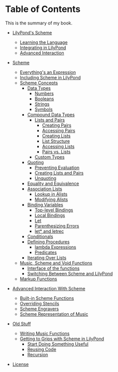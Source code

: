 # Table of Contents

This is the summary of my book.

* [LilyPond's Scheme](intro/README.md)
    * [Learning the Language](intro/language.md)
    * [Integrating in LilyPond](intro/integrating.md)
    * [Advanced Interaction](intro/advanced.md)
* [Scheme](scheme/README.md)
    * [Everything's an Expression](scheme/expressions.md)
    * [Including Scheme in LilyPond](scheme/including.md)
    * [Scheme Concepts](scheme/concepts.md)
        * [Data Types](scheme/data-types/README.md)
            * [Numbers](scheme/data-types/numbers.md)
            * [Booleans](scheme/data-types/booleans.md)
            * [Strings](scheme/data-types/strings.md)
            * [Symbols](scheme/data-types/symbols.md)
        * [Compound Data Types](scheme/data-types/compound.md)
            * [Lists and Pairs](scheme/data-types/lists-and-pairs/README.md)
                * [Creating Pairs](scheme/data-types/lists-and-pairs/creating-pairs.md)
                * [Accessing Pairs](scheme/data-types/lists-and-pairs/accessing-pairs.md)
                * [Creating Lists](scheme/data-types/lists-and-pairs/creating-lists.md)
                * [List Structure](scheme/data-types/lists-and-pairs/structure.md)
                * [Accessing Lists](scheme/data-types/lists-and-pairs/accessing-lists.md)
                * [Pairs vs. Lists](scheme/data-types/lists-and-pairs/list-pair-comparison.md)
            * [Custom Types](scheme/data-types/custom.md)
        * [Quoting](scheme/quoting/README.md)
            * [Preventing Evaluation](scheme/quoting/preventing-evaluation.md)
            * [Creating Lists and Pairs](scheme/quoting/lists-and-pairs.md)
            * [Unquoting](scheme/quoting/unquoting.md)
        * [Equality and Equivalence](scheme/equality.md)
        * [Association Lists](scheme/alists/README.md)
            * [Lookup in Alists](scheme/alists/retrieving.md)
            * [Modifying Alists](scheme/alists/modifying.md)
        * [Binding Variables](scheme/binding/README.md)
            * [Top-level Bindings](scheme/binding/top-level.md)
            * [Local Bindings](scheme/binding/local.md)
            * [Let](scheme/binding/let.md)
            * [Parenthesizing Errors](scheme/binding/paren-errors.md)
            * [let* and letrec](scheme/binding/letstar.md)
        * [Conditionals]()
        * [Defining Procedures](scheme/defining-procedures.md)
            * [lambda Expressions](scheme/lambda.md)
            * [Predicates](scheme/predicates.md)
        * [Iterating Over Lists]()
    * [Music, Scheme and Void Functions](lilypond/functions/music-scheme-void.md)
        * [Interface of the functions](lilypond/functions/interface.md)
        * [Switching Between Scheme and LilyPond](lilypond/functions/switch-languages.md)
    * [Markup Functions]()

* [Advanced Interaction With Scheme](advanced/README.md)
    * [Built-in Scheme Functions](advanced/built-in/README.md)
    * [Overriding Stencils]()
    * [Scheme Engravers](advanced/engravers/README.me)
    * [Scheme Representation of Music](advanced/scheme-music/README.md)
* [Old Stuff]()
    * [Writing Music Functions](old-stuff/functions/README.md)
    * [Getting to Grips with Scheme in LilyPond](old-stuff/functions/01.md)
        * [Start Doing Something Useful](old-stuff/functions/02.md)
        * [Reusing Code](old-stuff/functions/03.md)
        * [Recursion](old-stuff/functions/04.md)
* [License](license.md)
